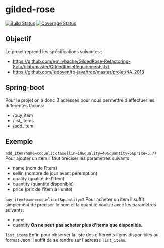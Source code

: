 # gilded-rose
[![Build Status](https://travis-ci.org/NightWolfRobot/gilded-rose.svg?branch=master)](https://travis-ci.org/NightWolfRobot/gilded-rose)
[![Coverage Status](https://coveralls.io/repos/github/NightWolfRobot/gilded-rose/badge.svg?branch=master)](https://coveralls.io/github/NightWolfRobot/gilded-rose?branch=master)

## Objectif
Le projet reprend les spécifications suivantes :
- https://github.com/emilybache/GildedRose-Refactoring-Kata/blob/master/GildedRoseRequirements.txt
- https://github.com/ledoyen/tp-java/tree/master/projet/4A_2018

## Spring-boot
Pour le projet on a donc 3 adresses pour nous permettre d'effectuer les differentes tâches:
* /buy_item
* /list_items
* /add_item

## Exemple
```add_item?name=coquelicot&sellin=10&quality=40&quantity=5&price=5.77```
Pour ajouter un item il faut préciser les paramètres suivants :
- name (nom de l'item)
- sellin (nombre de jour avant péremption)
- quality (qualité de l'item)
- quantity (quantité disponible)
- price (prix de l'item à l'unité)

```buy_item?name=coquelicot&quantity=2```
Pour acheter un item il suffit simplement de préciser le nom et la quantité voulue avec les paramètres suivants:
- name
- quantity
**On ne peut pas acheter plus d'items que disponible.**

```list_items```
Enfin pour observer la liste des différents items disponibles au format Json il suffit de se rendre sur l'adresse `list_items`.